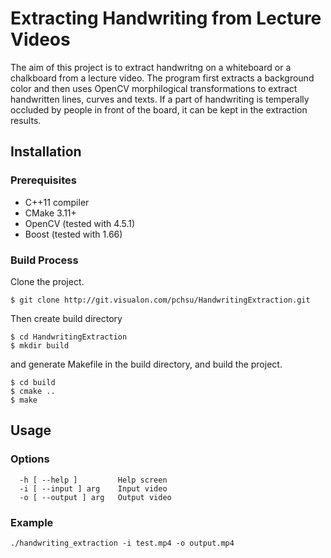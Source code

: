 # Extracting Handwriting from Lecture Videos
The aim of this project is to extract handwritng on a whiteboard or a chalkboard from a lecture video.
The program first extracts a background color and then uses OpenCV morphilogical transformations to extract handwritten lines, curves and texts.
If a part of handwriting is temperally occluded by people in front of the board, it can be kept in the extraction results.

## Installation
### Prerequisites
* C++11 compiler
* CMake 3.11+
* OpenCV (tested with 4.5.1)
* Boost (tested with 1.66)

### Build Process
Clone the project.
```
$ git clone http://git.visualon.com/pchsu/HandwritingExtraction.git
```

Then create build directory

```
$ cd HandwritingExtraction
$ mkdir build
```

and generate Makefile in the build directory, and build the project.

```
$ cd build
$ cmake ..
$ make
```
## Usage
### Options
```
  -h [ --help ]         Help screen
  -i [ --input ] arg    Input video
  -o [ --output ] arg   Output video
```
### Example
```
./handwriting_extraction -i test.mp4 -o output.mp4
```